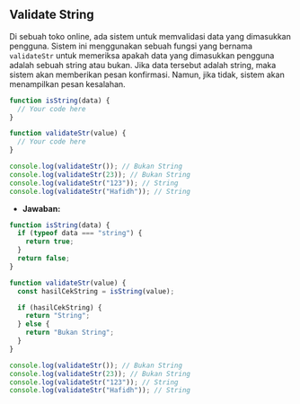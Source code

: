 ## Validate String

Di sebuah toko online, ada sistem untuk memvalidasi data yang dimasukkan pengguna. Sistem ini menggunakan sebuah fungsi yang bernama `validateStr` untuk memeriksa apakah data yang dimasukkan pengguna adalah sebuah string atau bukan. Jika data tersebut adalah string, maka sistem akan memberikan pesan konfirmasi. Namun, jika tidak, sistem akan menampilkan pesan kesalahan.

```js
function isString(data) {
  // Your code here
}

function validateStr(value) {
  // Your code here
}

console.log(validateStr()); // Bukan String
console.log(validateStr(23)); // Bukan String
console.log(validateStr("123")); // String
console.log(validateStr("Hafidh")); // String
```

- **Jawaban:**

```js
function isString(data) {
  if (typeof data === "string") {
    return true;
  }
  return false;
}

function validateStr(value) {
  const hasilCekString = isString(value);

  if (hasilCekString) {
    return "String";
  } else {
    return "Bukan String";
  }
}

console.log(validateStr()); // Bukan String
console.log(validateStr(23)); // Bukan String
console.log(validateStr("123")); // String
console.log(validateStr("Hafidh")); // String
```
